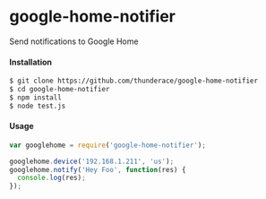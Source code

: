 # google-home-notifier
Send notifications to Google Home

#### Installation
```sh
$ git clone https://github.com/thunderace/google-home-notifier
$ cd google-home-notifier
$ npm install
$ node test.js
```

#### Usage
```javascript
var googlehome = require('google-home-notifier');

googlehome.device('192.168.1.211', 'us'); 
googlehome.notify('Hey Foo', function(res) {
  console.log(res);
});
```

